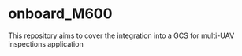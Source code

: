 # onboard_M600
This repository aims to cover the integration into a GCS for multi-UAV inspections application
